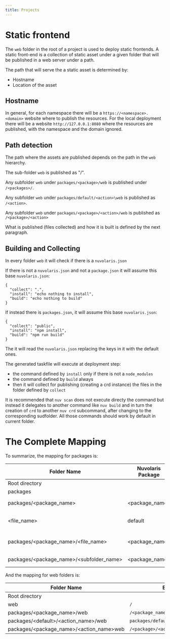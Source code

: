 ```yaml
---
title: Projects
---
```


# Static frontend

The `web` folder in the root of a project is used to deploy static frontends. A static front-end is a collection of static asset under a given folder that will be published in a web server under a path.

The path that will serve the a static asset is determined by:
- Hostname
- Location of the asset

## Hostname

In general, for each namespace there will be a `https://<namespace>.<domain>` website where to publish the resources. For the local deployment there will be a website `http://127.0.0.1:8080` where the resources are published, with the namespace and the domain ignored.

## Path detection

The path where the assets are published depends on the path in the `web` hierarchy.

The sub-folder `web` is published as "/".

Any subfolder `web` under `packages/<package>/web` is published under `/<packages>/`.

Any subfolder `web` under `packages/default/<action>\web` is published as `/<action>`.

Any subfolder `web` under `packages/<package>/<action>/web` is published as `/<package>/<action>`

What is published (files collected) and how it is built is defined by the next paragraph.

## Building and Collecting

In every folder `web` it will check if there is a `nuvolaris.json`

If there is not a `nuvolaris.json` and not a `package.json` it will assume this base `nuvolaris.json`:

```
{
  "collect": ".",
  "install": "echo nothing to install",
  "build": "echo nothing to build"
}
```

If instead there is `packages.json`, it will assume this base `nuvolaris.json`:

```
{
  "collect": "public",
  "install": "npm install",
  "build": "npm run build"
}
```

The it will read the `nuvolaris.json` replacing the keys in it with the default ones.

The generated taskfile will execute at deployment step:

- the command defined by `install` only if there is not a `node_modules`
- the command defined by `build` always
- then it will collect for publishing (creating a crd instance) the files in the folder defined by `collect`

It is recommended that `nuv scan` does not execute directy the command but instead it delegates to another command like `nuv build` and in turn the creation of `crd` to another `nuv crd` subcommand, after changing to the corresponding sudfolder. All those commands should work by default in current folder. 


# The Complete Mapping

To summarize, the mapping for packages is:

| Folder Name | Nuvolaris Package | Type |
| --- | --- | --- |
| Root directory |  |  |
| packages |  |  |
| packages/&lt;package_name&gt; | &lt;package_name&gt; | Nuvolaris Package |
| &lt;file_name&gt; | default | Single File Action |
| packages/&lt;package_name&gt;/&lt;file_name&gt; | &lt;package_name&gt; | Single File Action |
| packages/&lt;package_name&gt;/&lt;subfolder_name&gt; | &lt;package_name&gt; | Multi File Action |

And the mapping for web folders is:

| Folder Name | Endpoint |
| --- | --- | 
| Root directory |  |  
| web | `/` | 
| packages/&lt;package_name&gt;/web | `/<package_name>/` |
| packages/&lt;default&gt;/&lt;action_name&gt;/web | `packages/default/<action_name>\web` |
| packages/&lt;package_name&gt;/&lt;action_name&gt;web | `/<package>/<action>` |